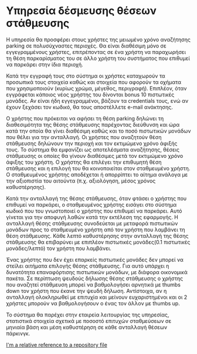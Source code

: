 # Υπηρεσία δέσμευσης θέσεων στάθμευσης

Η υπηρεσία θα προσφέρει στους χρήστες της μειωμένο χρόνο αναζήτησης parking
σε πολυσύχναστες περιοχές. Θα είναι διαθέσιμη μόνο σε εγγεγραμμένους
χρήστες, επιτρέποντας σε ένα χρήστη να παραχωρήσει τη θέση παρκαρίσματος
του σε άλλο χρήστη του συστήματος που επιθυμεί να παρκάρει στην ίδια
περιοχή.

Κατά την εγγραφή τους στο σύστημα οι χρήστες καταχωρούν τα προσωπικά τους
στοιχεία καθώς και στοιχεία που αφορούν τα οχήματα που χρησιμοποιούν
(κυρίως χρώμα, μέγεθος, περιγραφή). Επιπλέον, όταν εγγράφεται κάποιος νέος χρήστης του δίνονται bonus 10 πιστωτικές μονάδες. Αν είναι ήδη εγγεγραμμένοι, βάζουν τα credentials τους, ενώ αν έχουν ξεχάσει τον κωδικό, θα τους αποστέλλετε e-mail ανάκτησης.

Ο χρήστης που πρόκειται να αφήσει τη
θέση parking δηλώνει τη διαθεσιμότητα της θέσης στάθμευσης παρέχοντας
διεύθυνση και ώρα κατά την οποία θα γίνει διαθέσιμη καθώς και το ποσό πιστωτικών μονάδων που θέλει για την ανταλλαγή. Οι χρήστες που
αναζητούν θέση στάθμευσης δηλώνουν την περιοχή και τον εκτιμώμενο χρόνο
άφιξής τους. Το σύστημα θα εμφανίζει ως αποτελέσματα αναζήτησης, θέσεις
στάθμευσης οι οποίες θα γίνουν διαθέσιμες μετά τον εκτιμώμενο χρόνο άφιξης
του χρήστη. Ο χρήστης θα επιλέγει την επιθυμητή θέση στάθμευσης και η
επιλογή του θα κοινοποιείται στον σταθμευμένο χρήστη. Ο σταθμευμένος
χρήστης αποδέχεται ή απορρίπτει το αίτημα ανάλογα με την αξιοπιστία του
αιτούντα (π.χ. αξιολόγηση, μέσος χρόνος καθυστέρησης).

Κατά την ανταλλαγή της θέσης στάθμευσης, όταν φτάσει ο χρήστης που επιθυμεί να παρκάρει, ο σταθμευμένος χρήστης εισάγει στο σύστημα κωδικό που του γνωστοποιεί ο χρήστης που
επιθυμεί να παρκάρει. Αυτό γίνεται για την αποφυγή λαθών κατά την εκτέλεση της εφαρμογής.
Η ανταλλαγή θέσης στάθμευσης συνοδεύεται με μεταφορά
πιστωτικών μονάδων προς το σταθμευμένο χρήστη από τον χρήστη που λαμβάνει
τη θέση στάθμευσης. Κάθε λεπτό καθυστέρησης στην ανταλλαγή της θέσης
στάθμευσης θα επιβαρύνει με επιπλέον πιστωτικές μονάδες(0.1 πιστωτικές μονάδες/λεπτό) τον χρήστη που
λαμβάνει. 

Ένας χρήστης που δεν έχει επαρκείς πιστωτικές μονάδες δεν μπορεί να
στείλει αιτήματα επιλογής θέσης στάθμευσης. Για αυτό υπάρχει η δυνατότητα επαναφόρτισης πιστωτικών μονάδων, με διάφορα οικονομικά πακέτα. Σε περίπτωση ψευδούς δήλωσης
θέσης στάθμευσης ο χρήστης που αναζητεί στάθμευση μπορεί να βαθμολογήσει
αρνητικά με thumbs down τον χρήστη που έκανε την ψευδή δήλωση. Αντίστοιχα, αν η ανταλλαγή ολοκληρωθεί με επιτυχία και μείνουν ευχαριστημένοι και οι 2 χρήστες μπορούν να βαθμολογήσουν ο ένας τον άλλον με thumbs up.

Το σύστημα θα παρέχει στην εταιρεία λειτουργίας της υπηρεσίας,  στατιστικά
στοιχεία σχετικά με ποσοστό επιτυχών σταθμεύσεων σε μηνιαία βάση και μέση
καθυστέρηση σε κάθε ανταλλαγή θέσεων πάρκινγκ.


[I'm a relative reference to a repository file](requirements/use-case-model.md)




